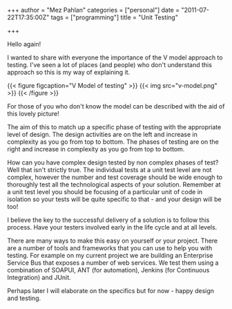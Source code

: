 +++
author = "Mez Pahlan"
categories = ["personal"]
date = "2011-07-22T17:35:00Z"
tags = ["programming"]
title = "Unit Testing"

+++

Hello again!

I wanted to share with everyone the importance of the V model approach to testing. I've seen a lot of places (and
people) who don't understand this approach so this is my way of explaining it.

{{< figure figcaption="V Model of testing" >}}
    {{< img src="v-model.png" >}}
{{< /figure >}}

<!--more-->

For those of you who don't know the model can be described with the aid of this lovely picture!

The aim of this to match up a specific phase of testing with the appropriate level of design. The design activities are
on the left and increase in complexity as you go from top to bottom. The phases of testing are on the right and increase
in complexity as you go from top to bottom.

How can you have complex design tested by non complex phases of test? Well that isn't strictly true. The individual
tests at a unit test level are not complex, however the number and test coverage should be wide enough to thoroughly
test all the technological aspects of your solution. Remember at a unit test level you should be focusing of a
particular unit of code in isolation so your tests will be quite specific to that - and your design will be too!

I believe the key to the successful delivery of a solution is to follow this process. Have your testers involved early
in the life cycle and at all levels.

There are many ways to make this easy on yourself or your project. There are a number of tools and frameworks that you
can use to help you with testing. For example on my current project we are building an Enterprise Service Bus that
exposes a number of web services. We test them using a combination of SOAPUI, ANT (for automation), Jenkins (for
Continuous Integration) and JUnit.

Perhaps later I will elaborate on the specifics but for now - happy design and testing.
